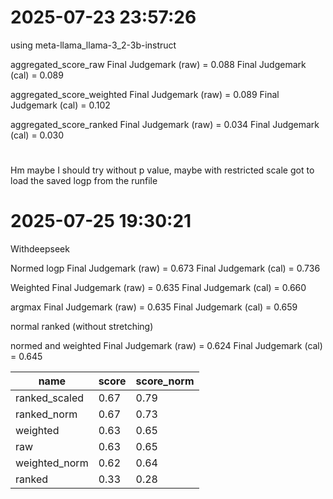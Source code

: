 # 2025-07-23 23:57:26
using meta-llama_llama-3_2-3b-instruct

aggregated_score_raw
    Final Judgemark (raw)   = 0.088
    Final Judgemark (cal)  = 0.089
    

aggregated_score_weighted
        Final Judgemark (raw)   = 0.089
    Final Judgemark (cal)  = 0.102
    
aggregated_score_ranked
        Final Judgemark (raw)   = 0.034
    Final Judgemark (cal)  = 0.030
# 

Hm maybe I should try without p value, maybe with restricted scale
got to load the saved logp from the runfile

# 2025-07-25 19:30:21

Withdeepseek

Normed logp
Final Judgemark (raw)   = 0.673
Final Judgemark (cal)  = 0.736

Weighted
Final Judgemark (raw)   = 0.635
Final Judgemark (cal)  = 0.660

argmax
Final Judgemark (raw)   = 0.635
Final Judgemark (cal)  = 0.659

normal ranked (without stretching)

normed and weighted
Final Judgemark (raw)   = 0.624
Final Judgemark (cal)  = 0.645



| name          | score    | score_norm |
|---------------|----------|------------|
| ranked_scaled | 0.67     |     0.79   |
| ranked_norm   | 0.67     |     0.73   |
| weighted      | 0.63     |     0.65   |
| raw           | 0.63     |     0.65   |
| weighted_norm | 0.62     |     0.64   |
| ranked        | 0.33     |     0.28   |
